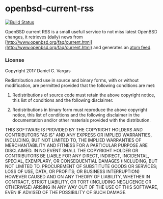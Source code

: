 openbsd-current-rss
===================
[![Build Status](https://travis-ci.org/dgv/openbsd-current-rss.svg?branch=master)](https://travis-ci.org/dgv/openbsd-current-rss.svg)

OpenBSD current RSS is a small usefull service to not miss latest OpenBSD changes, it retrieves (daily) news from [http://www.openbsd.org/faq/current.html](http://www.openbsd.org/faq/current.html) and generates an [atom feed](http://openbsd-current-rss.appspot.com/).

### License

Copyright 2017 Daniel G. Vargas

Redistribution and use in source and binary forms, with or without modification, are permitted provided that the following conditions are met:

1. Redistributions of source code must retain the above copyright notice, this list of conditions and the following disclaimer.

2. Redistributions in binary form must reproduce the above copyright notice, this list of conditions and the following disclaimer in the documentation and/or other materials provided with the distribution.

THIS SOFTWARE IS PROVIDED BY THE COPYRIGHT HOLDERS AND CONTRIBUTORS "AS IS" AND ANY EXPRESS OR IMPLIED WARRANTIES, INCLUDING, BUT NOT LIMITED TO, THE IMPLIED WARRANTIES OF MERCHANTABILITY AND FITNESS FOR A PARTICULAR PURPOSE ARE DISCLAIMED. IN NO EVENT SHALL THE COPYRIGHT HOLDER OR CONTRIBUTORS BE LIABLE FOR ANY DIRECT, INDIRECT, INCIDENTAL, SPECIAL, EXEMPLARY, OR CONSEQUENTIAL DAMAGES (INCLUDING, BUT NOT LIMITED TO, PROCUREMENT OF SUBSTITUTE GOODS OR SERVICES; LOSS OF USE, DATA, OR PROFITS; OR BUSINESS INTERRUPTION) HOWEVER CAUSED AND ON ANY THEORY OF LIABILITY, WHETHER IN CONTRACT, STRICT LIABILITY, OR TORT (INCLUDING NEGLIGENCE OR OTHERWISE) ARISING IN ANY WAY OUT OF THE USE OF THIS SOFTWARE, EVEN IF ADVISED OF THE POSSIBILITY OF SUCH DAMAGE.
